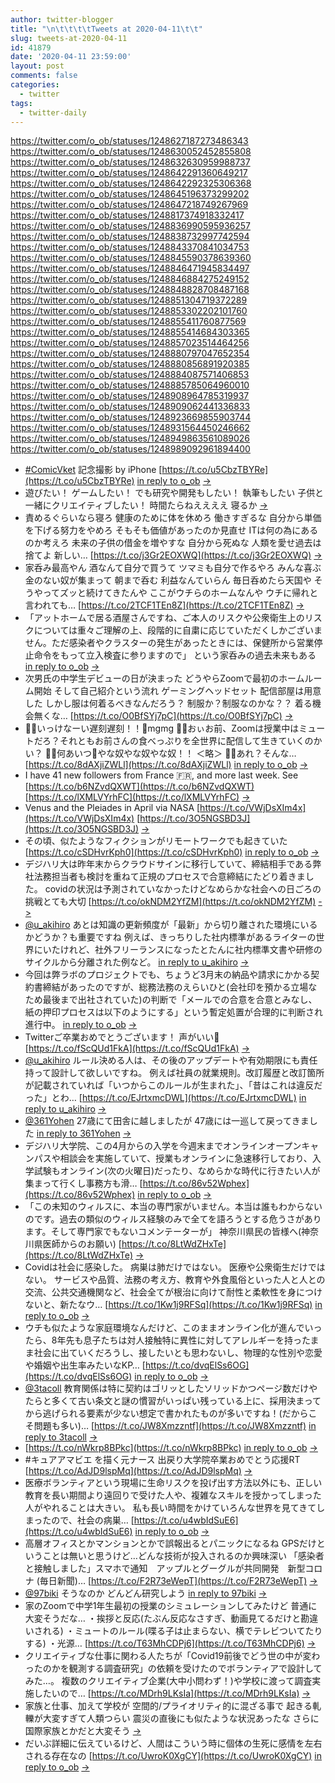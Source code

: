 ```yaml
---
author: twitter-blogger
title: "\n\t\t\t\tTweets at 2020-04-11\t\t"
slug: tweets-at-2020-04-11
id: 41879
date: '2020-04-11 23:59:00'
layout: post
comments: false
categories:
  - twitter
tags:
  - twitter-daily
---
```


https://twitter.com/o_ob/statuses/1248627187273486343 https://twitter.com/o_ob/statuses/1248630052452855808 https://twitter.com/o_ob/statuses/1248632630959988737 https://twitter.com/o_ob/statuses/1248642291360649217 https://twitter.com/o_ob/statuses/1248642292325306368 https://twitter.com/o_ob/statuses/1248645196373299202 https://twitter.com/o_ob/statuses/1248647218749267969 https://twitter.com/o_ob/statuses/1248817374918332417 https://twitter.com/o_ob/statuses/1248836990595936257 https://twitter.com/o_ob/statuses/1248838732997742594 https://twitter.com/o_ob/statuses/1248843370841034753 https://twitter.com/o_ob/statuses/1248845590378639360 https://twitter.com/o_ob/statuses/1248846471945834497 https://twitter.com/o_ob/statuses/1248846884275249152 https://twitter.com/o_ob/statuses/1248848828708487168 https://twitter.com/o_ob/statuses/1248851304719372289 https://twitter.com/o_ob/statuses/1248853302202101760 https://twitter.com/o_ob/statuses/1248855411760877569 https://twitter.com/o_ob/statuses/1248855414684303365 https://twitter.com/o_ob/statuses/1248857023514464256 https://twitter.com/o_ob/statuses/1248880797047652354 https://twitter.com/o_ob/statuses/1248880856891920385 https://twitter.com/o_ob/statuses/1248884087571406853 https://twitter.com/o_ob/statuses/1248885785064960010 https://twitter.com/o_ob/statuses/1248908964785319937 https://twitter.com/o_ob/statuses/1248909062441336833 https://twitter.com/o_ob/statuses/1248923669855903744 https://twitter.com/o_ob/statuses/1248931564450246662 https://twitter.com/o_ob/statuses/1248949863561089026 https://twitter.com/o_ob/statuses/1248989092961894400  

*   [#ComicVket](https://twitter.com/search?q=%23ComicVket&src=hash) 記念撮影 by iPhone [https://t.co/u5CbzTBYRe](https://t.co/u5CbzTBYRe) [in reply to o_ob](https://twitter.com/o_ob/statuses/1248615580984205312) [->](https://twitter.com/o_ob/statuses/1248627187273486343)
*   遊びたい！ ゲームしたい！ でも研究や開発もしたい！ 執筆もしたい 子供と一緒にクリエイティブしたい！ 時間たらねええええ 寝るか [->](https://twitter.com/o_ob/statuses/1248630052452855808)
*   責めるぐらいなら寝ろ 健康のために体を休めろ 働きすぎるな 自分から単価を下げる努力をやめろ そもそも価値があったのか見直せ ITは何の為にあるのか考えろ 未来の子供の借金を増やすな 自分から死ぬな 人類を愛せ過去は捨てよ 新しい… [https://t.co/j3Gr2EOXWQ](https://t.co/j3Gr2EOXWQ) [->](https://twitter.com/o_ob/statuses/1248632630959988737)
*   家呑み最高やん 酒なんて自分で買うて ツマミも自分で作るやろ みんな喜ぶ 金のない奴が集まって 朝まで呑む 利益なんていらん 毎日呑めたら天国や そうやってズッと続けてきたんや ここがウチらのホームなんや ウチに帰れと言われても… [https://t.co/2TCF1TEn8Z](https://t.co/2TCF1TEn8Z) [->](https://twitter.com/o_ob/statuses/1248642291360649217)
*   「アットホームで居る酒屋さんですね、ご本人のリスクや公衆衛生上のリスクについては重々ご理解の上、段階的に自粛に応じていただくしかございません。ただ感染者やクラスターの発生があったときには、保健所から営業停止命令をもって立入検査に参りますので」 という家呑みの過去未来もある [in reply to o_ob](https://twitter.com/o_ob/statuses/1248642291360649217) [->](https://twitter.com/o_ob/statuses/1248642292325306368)
*   次男氏の中学生デビューの日が決まった どうやらZoomで最初のホームルーム開始 そして自己紹介という流れ ゲーミングヘッドセット 配信部屋は用意した しかし服は何着るべきなんだろう？ 制服か？制服なのかな？？ 着る機会無くな… [https://t.co/O0BfSYj7pC](https://t.co/O0BfSYj7pC) [->](https://twitter.com/o_ob/statuses/1248645196373299202)
*   👩‍🎓いっけなーい遅刻遅刻！！🥪mgmg 👮‍♂️おぃお前、Zoomは授業中はミュートだろ？それともお前さんの食べっぷりを全世界に配信して生きていくのかい？ 👩‍🎓何あいつ💢やな奴やな奴やな奴！！ ＜略＞ 👮‍♂️あれ？そんな… [https://t.co/8dAXjiZWLl](https://t.co/8dAXjiZWLl) [in reply to o_ob](https://twitter.com/o_ob/statuses/1248645196373299202) [->](https://twitter.com/o_ob/statuses/1248647218749267969)
*   I have 41 new followers from France 🇫🇷, and more last week. See [https://t.co/b6NZvdQXWT](https://t.co/b6NZvdQXWT) [https://t.co/lXMLVYrhFC](https://t.co/lXMLVYrhFC) [->](https://twitter.com/o_ob/statuses/1248817374918332417)
*   Venus and the Pleiades in April via NASA [https://t.co/VWjDsXIm4x](https://t.co/VWjDsXIm4x) [https://t.co/3O5NGSBD3J](https://t.co/3O5NGSBD3J) [->](https://twitter.com/o_ob/statuses/1248836990595936257)
*   その頃、似たようなフィクションがリモートワークでも起きていた [https://t.co/cSDHvrKph0](https://t.co/cSDHvrKph0) [in reply to o_ob](https://twitter.com/o_ob/statuses/1248642291360649217) [->](https://twitter.com/o_ob/statuses/1248838732997742594)
*   デジハリ大は昨年末からクラウドサインに移行していて、締結相手である弊社法務担当者も検討を重ねて正規のプロセスで合意締結にたどり着きました。 covidの状況は予測されていなかったけどなめらかな社会への日ごろの挑戦とても大切 [https://t.co/okNDM2YfZM](https://t.co/okNDM2YfZM) [->](https://twitter.com/o_ob/statuses/1248843370841034753)
*   [@u_akihiro](https://twitter.com/u_akihiro) あとは知識の更新頻度が「最新」から切り離された環境にいるかどうか？も重要ですね 例えば、きっちりした社内標準があるライターの世界にいたけれど、社外フリーランスになったとたんに社内標準文書や研修のサイクルから分離された例など。 [in reply to u_akihiro](https://twitter.com/u_akihiro/statuses/1248844480578347008) [->](https://twitter.com/o_ob/statuses/1248845590378639360)
*   今回は弊ラボのプロジェクトでも、ちょうど3月末の納品や請求にかかる契約書締結があったのですが、総務法務のえらいひと(会社印を預かる立場なため最後まで出社されていた)の判断で「メールでの合意を合意とみなし、紙の押印プロセスは以下のようにする」という暫定処置が合理的に判断され進行中。 [in reply to o_ob](https://twitter.com/o_ob/statuses/1248843370841034753) [->](https://twitter.com/o_ob/statuses/1248846471945834497)
*   Twitterご卒業おめでとうございます！ 声がいい🌸 [https://t.co/fScQUd1FkA](https://t.co/fScQUd1FkA) [->](https://twitter.com/o_ob/statuses/1248846884275249152)
*   [@u_akihiro](https://twitter.com/u_akihiro) ルール決める人は、その後のアップデートや有効期限にも責任持って設計して欲しいですね。 例えば社員の就業規則。改訂履歴と改訂箇所が記載されていれば「いつからこのルールが生まれた」、「昔はこれは違反だった」とわ… [https://t.co/EJrtxmcDWL](https://t.co/EJrtxmcDWL) [in reply to u_akihiro](https://twitter.com/u_akihiro/statuses/1248846875286884352) [->](https://twitter.com/o_ob/statuses/1248848828708487168)
*   [@361Yohen](https://twitter.com/361Yohen) 27歳にて田舎に越しましたが 47歳には一巡して戻ってきました [in reply to 361Yohen](https://twitter.com/361Yohen/statuses/1248846106538082309) [->](https://twitter.com/o_ob/statuses/1248851304719372289)
*   デジハリ大学院、この4月からの入学を今週末までオンラインオープンキャンパスや相談会を実施していて、授業もオンラインに急速移行しており、入学試験もオンライン(次の火曜日)だったり、なめらかな時代に行きたい人が集まって行くし事務方も滑… [https://t.co/86v52Wphex](https://t.co/86v52Wphex) [in reply to o_ob](https://twitter.com/o_ob/statuses/1248843370841034753) [->](https://twitter.com/o_ob/statuses/1248853302202101760)
*   「この未知のウィルスに、本当の専門家がいません。本当は誰もわからないのです。過去の類似のウィルス経験のみで全てを語ろうとする危うさがあります。そして専門家でもないコメンテーターが」 神奈川県民の皆様へ(神奈川県医師からのお願い) [https://t.co/8LtWdZHxTe](https://t.co/8LtWdZHxTe) [->](https://twitter.com/o_ob/statuses/1248855411760877569)
*   Covidは社会に感染した。 病巣は肺だけではない。 医療や公衆衛生だけではない。 サービスや品質、法務の考え方、教育や外食風俗といった人と人との交流、公共交通機関など、社会全てが根治に向けて耐性と柔軟性を身につけないと、新たなウ… [https://t.co/1Kw1j9RFSq](https://t.co/1Kw1j9RFSq) [in reply to o_ob](https://twitter.com/o_ob/statuses/1248855411760877569) [->](https://twitter.com/o_ob/statuses/1248855414684303365)
*   ウチも似たような家庭環境なんだけど、このままオンライン化が進んでいったら、8年先も息子たちは対人接触特に異性に対してアレルギーを持ったまま社会に出ていくだろうし、接したいとも思わないし、物理的な性別や恋愛や婚姻や出生率みたいなKP… [https://t.co/dvqElSs6OG](https://t.co/dvqElSs6OG) [in reply to o_ob](https://twitter.com/o_ob/statuses/1248855414684303365) [->](https://twitter.com/o_ob/statuses/1248857023514464256)
*   [@3tacoll](https://twitter.com/3tacoll) 教育関係は特に契約はゴリッとしたソリッドかつページ数だけやたらと多くて古い条文と謎の慣習がいっぱい残っている上に、採用決まってから逃げられる要素が少ない想定で書かれたものが多いですね！(だからこそ問題も多い)… [https://t.co/JW8Xmzzntf](https://t.co/JW8Xmzzntf) [in reply to 3tacoll](https://twitter.com/3tacoll/statuses/1248862314922557445) [->](https://twitter.com/o_ob/statuses/1248880797047652354)
*   [https://t.co/nWkrp8BPkc](https://t.co/nWkrp8BPkc) [in reply to o_ob](https://twitter.com/o_ob/statuses/1248843370841034753) [->](https://twitter.com/o_ob/statuses/1248880856891920385)
*   #キュアアマビエ を描く元ナース 出戻り大学院卒業おめでとう応援RT [https://t.co/AdJD9lspMq](https://t.co/AdJD9lspMq) [->](https://twitter.com/o_ob/statuses/1248884087571406853)
*   医療ボランティアという現場に生命リスクを投げ出す方法以外にも、正しい教育を長い期間より遠回りで受けた人や、複雑なスキルを授かってしまった人がやれることは大きい。 私も長い時間をかけていろんな世界を見てきてしまったので、社会の病巣… [https://t.co/u4wbIdSuE6](https://t.co/u4wbIdSuE6) [in reply to o_ob](https://twitter.com/o_ob/statuses/1248855414684303365) [->](https://twitter.com/o_ob/statuses/1248885785064960010)
*   高層オフィスとかマンションとかで誤報出るとパニックになるね GPSだけということは無いと思うけど…どんな技術が投入されるのか興味深い 「感染者と接触しました」スマホで通知　アップルとグーグルが共同開発　新型コロナ (毎日新聞)… [https://t.co/F2R73eWepT](https://t.co/F2R73eWepT) [->](https://twitter.com/o_ob/statuses/1248908964785319937)
*   [@97biki](https://twitter.com/97biki) そうなのか どんどん研究しよう [in reply to 97biki](https://twitter.com/97biki/statuses/1248891253321658368) [->](https://twitter.com/o_ob/statuses/1248909062441336833)
*   家のZoomで中学1年生最初の授業のシミュレーションしてみたけど 普通に大変そうだな… ・挨拶と反応(たぶん反応なさすぎ、動画見てるだけと勘違いされる) ・ミュートのルール(喋る子は止まらない、横でテレビついてたりする) ・光源… [https://t.co/T63MhCDPj6](https://t.co/T63MhCDPj6) [->](https://twitter.com/o_ob/statuses/1248923669855903744)
*   クリエイティブな仕事に関わる人たちが「Covid19前後でどう世の中が変わったのかを観測する調査研究」の依頼を受けたのでボランティアで設計してみた…。 複数のクリエイティブ企業(大中小問わず！)や学校に渡って調査実施したいので… [https://t.co/MDrh9LKsIa](https://t.co/MDrh9LKsIa) [->](https://twitter.com/o_ob/statuses/1248931564450246662)
*   家族と仕事、加えて学校が 空間的/プライオリティ的に混ざる事で 起きる軋轢が大変すぎて人類つらい 震災の直後にも似たような状況あったな さらに国際家族とかだと大変そう [->](https://twitter.com/o_ob/statuses/1248949863561089026)
*   だいぶ詳細に伝えているけど、人間はこういう時に個体の生死に感情を左右される存在なの [https://t.co/UwroK0XgCY](https://t.co/UwroK0XgCY) [in reply to o_ob](https://twitter.com/o_ob/statuses/1248457801266901000) [->](https://twitter.com/o_ob/statuses/1248989092961894400)